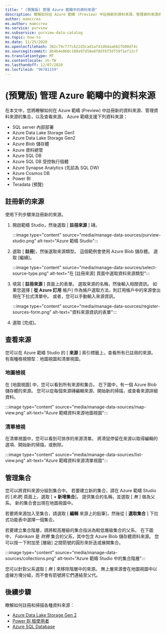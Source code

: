 ```yaml
---
title: " (預覽版) 管理 Azure 範疇中的資料來源"
description: 瞭解如何在 Azure 範疇 (Preview) 中註冊新的資料來源、管理資料來源的集合，以及查看來源。
author: mamccrea
ms.author: mamccrea
ms.service: purview
ms.subservice: purview-data-catalog
ms.topic: how-to
ms.date: 11/25/2020
ms.openlocfilehash: 382c79cf77cb22d3cad1af41d6daa662fb00df4c
ms.sourcegitcommit: 8b4b4e060c109a97d58e8f8df6f5d759f1ef12cf
ms.translationtype: MT
ms.contentlocale: zh-TW
ms.lasthandoff: 12/07/2020
ms.locfileid: "96781159"
---
```

# <a name="manage-data-sources-in-azure-purview-preview"></a> (預覽版) 管理 Azure 範疇中的資料來源

在本文中，您將瞭解如何在 Azure 範疇 (Preview) 中註冊新的資料來源、管理資料來源的集合，以及查看來源。 Azure 範疇支援下列資料來源：

* SQL server 內部部署
* Azure Data Lake Storage Gen1 
* Azure Data Lake Storage Gen2
* Azure Blob 儲存體
* Azure 資料總管
* Azure SQL DB
* Azure SQL DB 受控執行個體
* Azure Synapse Analytics (先前為 SQL DW)
* Azure Cosmos DB
* Power BI
* Teradata (預覽)

## <a name="register-a-new-source"></a>註冊新的來源

使用下列步驟來註冊新的來源。

1. 開啟範疇 Studio，然後選取 [ **註冊來源** ] 磚。

   :::image type="content" source="media/manage-data-sources/purview-studio.png" alt-text="Azure 範疇 Studio":::

1. 選取 [ **註冊**]，然後選取來源類型。 這個範例會使用 Azure Blob 儲存體。 選取 [繼續]。

   :::image type="content" source="media/manage-data-sources/select-source-type.png" alt-text="在 [註冊來源] 頁面中選取資料來源類型":::

1. 填寫 [ **註冊來源** ] 頁面上的表單。 選取來源的名稱，然後輸入相關資訊。 如果您選擇 [ **從 Azure 訂用** 帳戶] 作為帳戶選取方法，則訂用帳戶中的來源會出現在下拉式清單中。 或者，您可以手動輸入來源資訊。

   :::image type="content" source="media/manage-data-sources/register-sources-form.png" alt-text="資料來源資訊的表單":::

1. 選取 [完成]。

## <a name="view-sources"></a>查看來源

您可以在 Azure 範疇 Studio 的 [ **來源** ] 索引標籤上，查看所有已註冊的來源。 有兩種檢視類型：地圖視圖和清單視圖。

### <a name="map-view"></a>地圖檢視

在 [地圖視圖] 中，您可以看到所有來源和集合。 在下圖中，有一個 Azure Blob 儲存體的來源。 您可以從每個來源磚編輯來源、開始新的掃描，或查看來源詳細資料。

:::image type="content" source="media/manage-data-sources/map-view.png" alt-text="Azure 範疇資料來源地圖視圖":::

### <a name="list-view"></a>清單檢視

在清單視圖中，您可以看到可排序的來源清單。 將滑鼠停留在來源以取得編輯的選項、開始新的掃描，或刪除。

:::image type="content" source="media/manage-data-sources/list-view.png" alt-text="Azure 範疇資料來源清單視圖":::

## <a name="manage-collections"></a>管理集合

您可以將資料來源分組到集合中。 若要建立新的集合，請在 Azure 範疇 Studio 的 [*來源*] 頁面上，選取 [ **+ 新增集合**]。 提供集合的名稱，並選取 [ *無* ] 做為父系。 新的集合會出現在地圖視圖中。

若要將來源加入至集合，請選取 [ **編輯** 來源上的鉛筆]，然後從 [ **選取集合** ] 下拉式功能表中選擇一個集合。

若要建立集合階層，請將較高層級的集合指派為較低層級集合的父系。 在下圖中， *Fabrikam* 是 *財務* 集合的父系，其中包含 Azure Blob 儲存體資料來源。 您可以按一下附加至 [層級] 之間箭號的圓形來折迭或展開集合。

:::image type="content" source="media/manage-data-sources/collections.png" alt-text="Azure 範疇 Studio 中的集合階層":::

您可以針對父系選取 [ *無* ] 來移除階層中的來源。 無上層來源會在地圖視圖中以虛線方塊分組，而不會有箭號將它們連結至父代。

## <a name="next-steps"></a>後續步驟

瞭解如何註冊和掃描各種資料來源：

* [Azure Data Lake Storage Gen 2](register-scan-adls-gen2.md)
* [Power BI 租使用者](register-scan-power-bi-tenant.md)
* [Azure SQL Database](register-scan-azure-sql-database.md)
